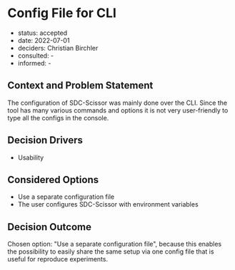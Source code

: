 # Config File for CLI
* status: accepted
* date: 2022-07-01
* deciders: Christian Birchler
* consulted: -
* informed: -

## Context and Problem Statement
The configuration of SDC-Scissor was mainly done over the CLI. Since the tool has many various commands and options it
is not very user-friendly to type all the configs in the console.

## Decision Drivers
* Usability

## Considered Options
* Use a separate configuration file
* The user configures SDC-Scissor with environment variables

## Decision Outcome

Chosen option: "Use a separate configuration file", because
this enables the possibility to easily share the same setup via one config file that is useful for reproduce experiments.
